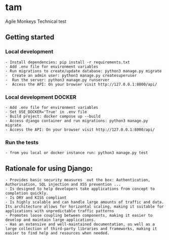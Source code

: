 # tam
Agile Monkeys Technical test

## Getting started

### Local development
    - Install dependencies: pip install -r requirements.txt
    - Add .env file for environment variables
    - Run migrations to create/update database: python3 manage.py migrate
    -  Create an admin user: python3 manage.py createsuperuser
    -  Run the server: python3 manage.py runserver
    -  Access the API: On your browser visit http://127.0.0.1:8000/api/

### Local development DOCKER
    - Add .env file for environment variables
    - Set USE_DOCKER='True' in .env file
    - Build project: docker compose up --build
    - Access django container and run migrations: python3 manage.py migrate
    - Access the API: On your browser visit http://127.0.0.1:8000/api/

### Run the tests
    - from you local or docker instance run: python3 manage.py test

## Rationale for using Django:

    - Provides basic security measures  out the box: Authentication, Authorisation, SQL injection and XSS prevention ...
    - Is designed to help developers take applications from concept to completion quickly.
    - Is DRY and KISS compliant
    - Is highly scalable and can handle large amounts of traffic and data. Its architecture allows for horizontal scaling, making it suitable for applications with unpredictable traffic patterns
    - Promotes loose coupling between components, making it easier to develop and maintain large applications.
    - Has an extensive and well-maintained documentation, as well as a large collection of third-party libraries and frameworks, making it easier to find help and resources when needed.